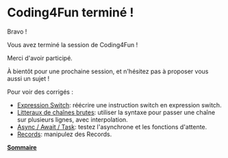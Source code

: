 # Coding4Fun terminé !

Bravo !

Vous avez terminé la session de Coding4Fun !

Merci d'avoir participé.

À bientôt pour une prochaine session, et n'hésitez pas à proposer vous aussi un sujet !

Pour voir des corrigés :
- [Expression Switch](switch-statement-c.md): réécrire une instruction switch en expression switch.
- [Litteraux de chaînes brutes](raw-string-litteral-c.md): utiliser la syntaxe pour passer une chaîne sur plusieurs lignes, avec interpolation.
- [Async / Await / Task](async-tasks-c.md): testez l'asynchrone et les fonctions d'attente.
- [Records](records-c.md): manipulez des Records.

**[Sommaire](../index.md)**